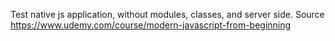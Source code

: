 Test native js application, without modules, classes, and server side.
Source https://www.udemy.com/course/modern-javascript-from-beginning